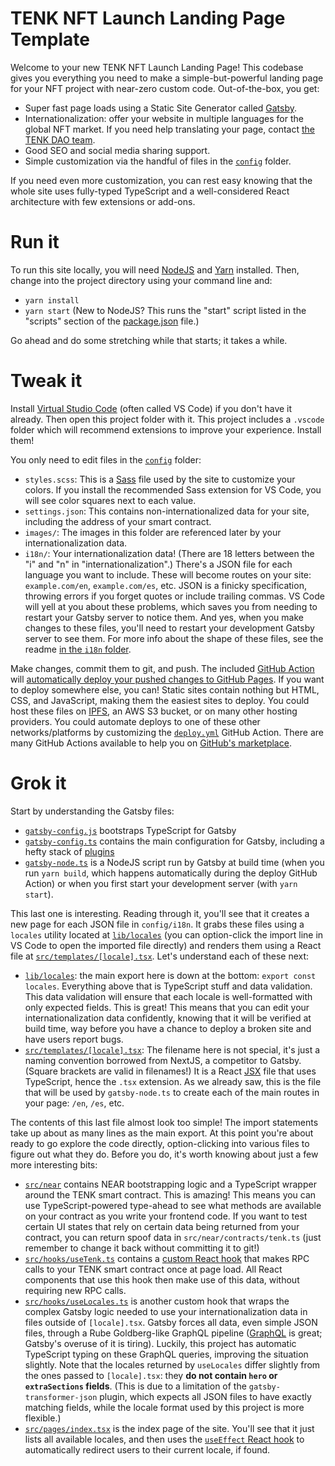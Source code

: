 # TENK NFT Launch Landing Page Template

Welcome to your new TENK NFT Launch Landing Page! This codebase gives you everything you need to make a simple-but-powerful landing page for your NFT project with near-zero custom code. Out-of-the-box, you get:

* Super fast page loads using a Static Site Generator called [Gatsby].
* Internationalization: offer your website in multiple languages for the global NFT market. If you need help translating your page, contact [the TENK DAO team][TENK DAO].
* Good SEO and social media sharing support.
* Simple customization via the handful of files in the [`config`](./config/) folder.

If you need even more customization, you can rest easy knowing that the whole site uses fully-typed TypeScript and a well-considered React architecture with few extensions or add-ons.

  [Gatsby]: https://www.gatsbyjs.com
  [TENK DAO]: https://tenkbay.com/

# Run it

To run this site locally, you will need [NodeJS] and [Yarn] installed. Then, change into the project directory using your command line and:

* `yarn install`
* `yarn start` (New to NodeJS? This runs the "start" script listed in the "scripts" section of the [package.json](./package.json) file.)

Go ahead and do some stretching while that starts; it takes a while.

# Tweak it

Install [Virtual Studio Code][VSCode] (often called VS Code) if you don't have it already. Then open this project folder with it. This project includes a `.vscode` folder which will recommend extensions to improve your experience. Install them!

You only need to edit files in the [`config`](./config/) folder:

* `styles.scss`: This is a [Sass] file used by the site to customize your colors. If you install the recommended Sass extension for VS Code, you will see color squares next to each value.
* `settings.json`: This contains non-internationalized data for your site, including the address of your smart contract.
* `images/`: The images in this folder are referenced later by your internationalization data.
* `i18n/`: Your internationalization data! (There are 18 letters between the "i" and "n" in "internationalization".) There's a JSON file for each language you want to include. These will become routes on your site: `example.com/en`, `example.com/es`, etc. JSON is a finicky specification, throwing errors if you forget quotes or include trailing commas. VS Code will yell at you about these problems, which saves you from needing to restart your Gatsby server to notice them. And yes, when you make changes to these files, you'll need to restart your development Gatsby server to see them. For more info about the shape of these files, see the readme [in the `i18n` folder](./config/i18n/).

Make changes, commit them to git, and push. The included [GitHub Action] will [automatically deploy your pushed changes to GitHub Pages](./.github/workflows/deploy.yml). If you want to deploy somewhere else, you can! Static sites contain nothing but HTML, CSS, and JavaScript, making them the easiest sites to deploy. You could host these files on [IPFS], an AWS S3 bucket, or on many other hosting providers. You could automate deploys to one of these other networks/platforms by customizing the [`deploy.yml`](./.github/workflows/deploy.yml) GitHub Action. There are many GitHub Actions available to help you on [GitHub's marketplace](https://github.com/marketplace?category=deployment&type=actions).

  [NodeJS]: https://nodejs.dev/learn/how-to-install-nodejs
  [Yarn]: https://yarnpkg.com/
  [VSCode]: https://code.visualstudio.com/
  [Sass]: https://sass-lang.com/
  [IPFS]: https://ipfs.io/
  [GitHub Action]: https://github.com/features/actions

# Grok it

Start by understanding the Gatsby files:

* [`gatsby-config.js`](./gatsby-config.js) bootstraps TypeScript for Gatsby
* [`gatsby-config.ts`](./gatsby-config.ts) contains the main configuration for Gatsby, including a hefty stack of [plugins](https://www.gatsbyjs.com/plugins)
* [`gatsby-node.ts`](./gatsby-node.ts) is a NodeJS script run by Gatsby at build time (when you run `yarn build`, which happens automatically during the deploy GitHub Action) or when you first start your development server (with `yarn start`).

This last one is interesting. Reading through it, you'll see that it creates a new page for each JSON file in `config/i18n`. It grabs these files using a `locales` utility located at [`lib/locales`](./lib/locales/index.ts) (you can option-click the import line in VS Code to open the imported file directly) and renders them using a React file at [`src/templates/[locale].tsx`](./src/templates/[locale].tsx). Let's understand each of these next:

* [`lib/locales`](./lib/locales/index.ts): the main export here is down at the bottom: `export const locales`. Everything above that is TypeScript stuff and data validation. This data validation will ensure that each locale is well-formatted with only expected fields. This is great! This means that you can edit your internationalization data confidently, knowing that it will be verified at build time, way before you have a chance to deploy a broken site and have users report bugs.
* [`src/templates/[locale].tsx`](./src/templates/[locale].tsx): The filename here is not special, it's just a naming convention borrowed from NextJS, a competitor to Gatsby. (Square brackets are valid in filenames!) It is a React [JSX](https://reactjs.org/docs/introducing-jsx.html) file that uses TypeScript, hence the `.tsx` extension. As we already saw, this is the file that will be used by `gatsby-node.ts` to create each of the main routes in your page: `/en`, `/es`, etc.

The contents of this last file almost look too simple! The import statements take up about as many lines as the main export. At this point you're about ready to go explore the code directly, option-clicking into various files to figure out what they do. Before you do, it's worth knowing about just a few more interesting bits:

* [`src/near`](./src/near/) contains NEAR bootstrapping logic and a TypeScript wrapper around the TENK smart contract. This is amazing! This means you can use TypeScript-powered type-ahead to see what methods are available on your contract as you write your frontend code. If you want to test certain UI states that rely on certain data being returned from your contract, you can return spoof data in `src/near/contracts/tenk.ts` (just remember to change it back without committing it to git!)
* [`src/hooks/useTenk.ts`](./src/hooks/useTenk.ts) contains a [custom React hook](https://reactjs.org/docs/hooks-custom.html) that makes RPC calls to your TENK smart contract once at page load. All React components that use this hook then make use of this data, without requiring new RPC calls.
* [`src/hooks/useLocales.ts`](./src/hooks/useLocales.ts) is another custom hook that wraps the complex Gatsby logic needed to use your internationalization data in files outside of `[locale].tsx`. Gatsby forces all data, even simple JSON files, through a Rube Goldberg-like GraphQL pipeline ([GraphQL](https://graphql.org/) is great; Gatsby's overuse of it is tiring). Luckily, this project has automatic TypeScript typing on these GraphQL queries, improving the situation slightly. Note that the locales returned by `useLocales` differ slightly from the ones passed to `[locale].tsx`: they **do not contain `hero` or `extraSections` fields**. (This is due to a limitation of the `gatsby-transformer-json` plugin, which expects all JSON files to have exactly matching fields, while the locale format used by this project is more flexible.)
* [`src/pages/index.tsx`](./src/pages/index.tsx) is the index page of the site. You'll see that it just lists all available locales, and then uses the [`useEffect` React hook](https://reactjs.org/docs/hooks-effect.html) to automatically redirect users to their current locale, if found.